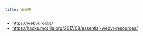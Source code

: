 ```yaml
---
title: WebVR
---
```


* <https://webvr.rocks/>
* <https://hacks.mozilla.org/2017/08/essential-webvr-resources/>


